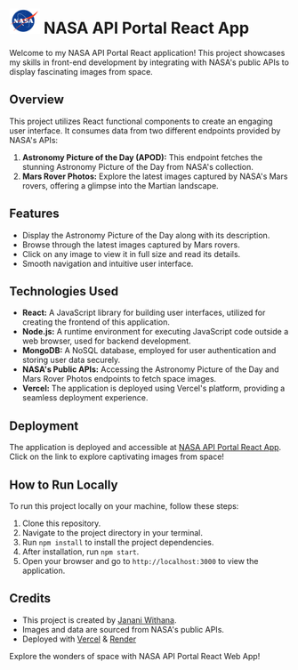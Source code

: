 # <img src="client/src/images/logo.png" alt="NASA Logo" width="55" height="45">  NASA API Portal React App 

Welcome to my NASA API Portal React application! This project showcases my skills in front-end development by integrating with NASA's public APIs to display fascinating images from space.

## Overview

This project utilizes React functional components to create an engaging user interface. It consumes data from two different endpoints provided by NASA's APIs:

1. **Astronomy Picture of the Day (APOD):** This endpoint fetches the stunning Astronomy Picture of the Day from NASA's collection.
2. **Mars Rover Photos:** Explore the latest images captured by NASA's Mars rovers, offering a glimpse into the Martian landscape.

## Features

- Display the Astronomy Picture of the Day along with its description.
- Browse through the latest images captured by Mars rovers.
- Click on any image to view it in full size and read its details.
- Smooth navigation and intuitive user interface.

## Technologies Used

- **React:** A JavaScript library for building user interfaces, utilized for creating the frontend of this application.
- **Node.js:** A runtime environment for executing JavaScript code outside a web browser, used for backend development.
- **MongoDB:** A NoSQL database, employed for user authentication and storing user data securely.
- **NASA's Public APIs:** Accessing the Astronomy Picture of the Day and Mars Rover Photos endpoints to fetch space images.
- **Vercel:** The application is deployed using Vercel's platform, providing a seamless deployment experience.

## Deployment

The application is deployed and accessible at [NASA API Portal React App](https://nasa-api-portal-cxykjf42l-janani-withanas-projects.vercel.app/). Click on the link to explore captivating images from space!

## How to Run Locally

To run this project locally on your machine, follow these steps:

1. Clone this repository.
2. Navigate to the project directory in your terminal.
3. Run `npm install` to install the project dependencies.
4. After installation, run `npm start`.
5. Open your browser and go to `http://localhost:3000` to view the application.

## Credits

- This project is created by [Janani Withana](https://github.com/Janani-Withana).
- Images and data are sourced from NASA's public APIs.
- Deployed with [Vercel](https://vercel.com/) & [Render](https://render.com/)

Explore the wonders of space with NASA API Portal React Web App!
